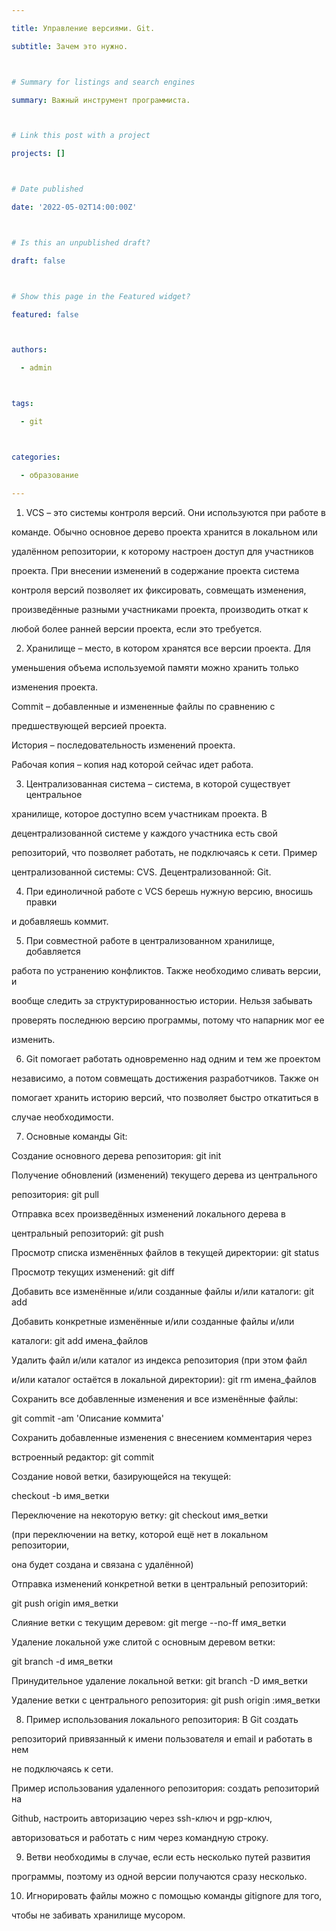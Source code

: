 ```yaml
---

title: Управление версиями. Git.

subtitle: Зачем это нужно.



# Summary for listings and search engines

summary: Важный инструмент программиста.



# Link this post with a project

projects: []



# Date published

date: '2022-05-02T14:00:00Z'



# Is this an unpublished draft?

draft: false



# Show this page in the Featured widget?

featured: false



authors:

  - admin



tags:

  - git



categories:

  - образование

---
```




1. VCS – это системы контроля версий. Они используются при работе в

команде. Обычно основное дерево проекта хранится в локальном или

удалённом репозитории, к которому настроен доступ для участников

проекта. При внесении изменений в содержание проекта система

контроля версий позволяет их фиксировать, совмещать изменения,

произведённые разными участниками проекта, производить откат к

любой более ранней версии проекта, если это требуется.

2. Хранилище – место, в котором хранятся все версии проекта. Для

уменьшения объема используемой памяти можно хранить только

изменения проекта.

Commit – добавленные и измененные файлы по сравнению с

предшествующей версией проекта.

История – последовательность изменений проекта.

Рабочая копия – копия над которой сейчас идет работа.

3. Централизованная система – система, в которой существует центральное

хранилище, которое доступно всем участникам проекта. В

децентрализованной системе у каждого участника есть свой

репозиторий, что позволяет работать, не подключаясь к сети. Пример

централизованной системы: CVS. Децентрализованной: Git.

4. При единоличной работе с VCS берешь нужную версию, вносишь правки

и добавляешь коммит.

5. При совместной работе в централизованном хранилище, добавляется

работа по устранению конфликтов. Также необходимо сливать версии, и

вообще следить за структурированностью истории. Нельзя забывать

проверять последнюю версию программы, потому что напарник мог ее

изменить.

6. Git помогает работать одновременно над одним и тем же проектом

независимо, а потом совмещать достижения разработчиков. Также он

помогает хранить историю версий, что позволяет быстро откатиться в

случае необходимости.

7. Основные команды Git:

Создание основного дерева репозитория: git init

Получение обновлений (изменений) текущего дерева из центрального

репозитория: git pull

Отправка всех произведённых изменений локального дерева в

центральный репозиторий: git push

Просмотр списка изменённых файлов в текущей директории: git status

Просмотр текущих изменений: git diff

Добавить все изменённые и/или созданные файлы и/или каталоги: git add

Добавить конкретные изменённые и/или созданные файлы и/или

каталоги: git add имена_файлов

Удалить файл и/или каталог из индекса репозитория (при этом файл

и/или каталог остаётся в локальной директории): git rm имена_файлов

Сохранить все добавленные изменения и все изменённые файлы:

git commit -am 'Описание коммита'

Сохранить добавленные изменения с внесением комментария через

встроенный редактор: git commit

Создание новой ветки, базирующейся на текущей:

checkout -b имя_ветки

Переключение на некоторую ветку: git checkout имя_ветки

(при переключении на ветку, которой ещё нет в локальном репозитории,

она будет создана и связана с удалённой)

Отправка изменений конкретной ветки в центральный репозиторий:

git push origin имя_ветки

Слияние ветки с текущим деревом: git merge --no-ff имя_ветки

Удаление локальной уже слитой с основным деревом ветки:

git branch -d имя_ветки

Принудительное удаление локальной ветки: git branch -D имя_ветки

Удаление ветки с центрального репозитория: git push origin :имя_ветки

8. Пример использования локального репозитория: В Git создать

репозиторий привязанный к имени пользователя и email и работать в нем

не подключаясь к сети.

Пример использования удаленного репозитория: создать репозиторий на

Github, настроить авторизацию через ssh-ключ и pgp-ключ,

авторизоваться и работать с ним через командную строку.

9. Ветви необходимы в случае, если есть несколько путей развития

программы, поэтому из одной версии получаются сразу несколько.

10. Игнорировать файлы можно с помощью команды gitignore для того,

чтобы не забивать хранилище мусором.
